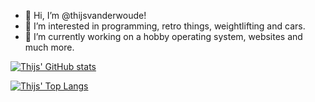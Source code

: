 - 👋 Hi, I’m @thijsvanderwoude!
- 👀 I’m interested in programming, retro things, weightlifting and cars.
- 🌱 I’m currently working on a hobby operating system, websites and much more.

[![Thijs' GitHub stats](https://github-readme-stats.vercel.app/api?username=thijsvanderwoude&theme=github_dark&hide=contribs,prs)](https://github.com/anuraghazra/github-readme-stats)

[![Thijs' Top Langs](https://github-readme-stats.vercel.app/api/top-langs/?username=thijsvanderwoude&theme=github_dark)](https://github.com/anuraghazra/github-readme-stats)
<!---
thijsvanderwoude/thijsvanderwoude is a ✨ special ✨ repository because its `README.md` (this file) appears on your GitHub profile.
You can click the Preview link to take a look at your changes.
--->
